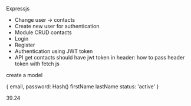 Expressjs

- Change user -> contacts
- Create new user for authentication
- Module CRUD contacts 
- Login
- Register
- Authentication using JWT token 
- API get contacts should have jwt token in header: how to pass header token with fetch js





create a model 

{
    email,
    password: Hash()
    firstName
    lastName
    status: 'active'
} 



39.24